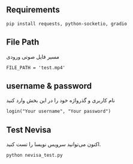 ## Requirements
```
pip install requests, python-socketio, gradio
```
## File Path
مسیر فایل صوتی ورودی
```
FILE_PATH = 'test.mp4'
```
## username & password

نام کاربری و گذرواژه خود را در این بخش وارد کنید
```
login("Your username", "Your password")
```

## Test Nevisa
اکنون می‌توانید سرویس نویسا را تست کنید.

```
python nevisa_test.py
```
